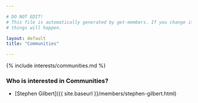 ```yaml
---

# DO NOT EDIT!
# This file is automatically generated by get-members. If you change it, bad
# things will happen.

layout: default
title: "Communities"

---
```


{% include interests/communities.md %}

### Who is interested in Communities?


* [Stephen Gilbert]({{ site.baseurl }}/members/stephen-gilbert.html)
